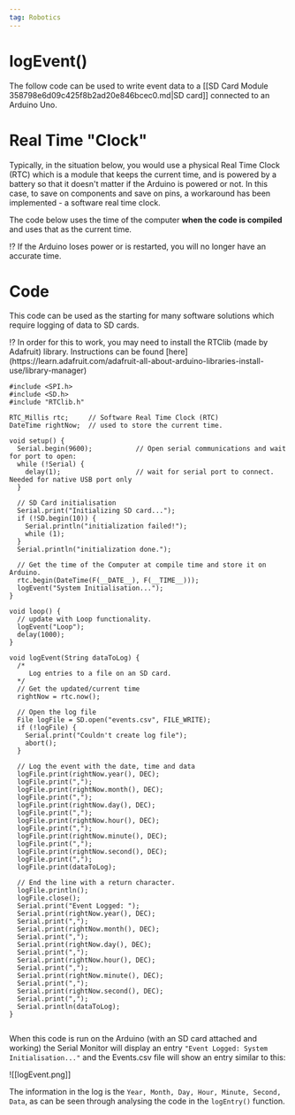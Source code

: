 ```yaml
---
tag: Robotics
---
```

# logEvent()

The follow code can be used to write event data to a [[SD Card Module 358798e6d09c425f8b2ad20e846bcec0.md|SD card]] connected to an Arduino Uno. 

# Real Time "Clock"

Typically, in the situation below, you would use a physical Real Time Clock (RTC) which is a module that keeps the current time, and is powered by a battery so that it doesn't matter if the Arduino is powered or not. In this case, to save on components and save on pins, a workaround has been implemented - a software real time clock.

The code below uses the time of the computer **when the code is compiled** and uses that as the current time.

<aside>
⁉️ If the Arduino loses power or is restarted, you will no longer have an accurate time.

</aside>

# Code

This code can be used as the starting for many software solutions which require logging of data to SD cards.

<aside>
⁉️ In order for this to work, you may need to install the RTClib (made by Adafruit) library. Instructions can be found [here](https://learn.adafruit.com/adafruit-all-about-arduino-libraries-install-use/library-manager)

</aside>

```arduino
#include <SPI.h>
#include <SD.h>
#include "RTClib.h"

RTC_Millis rtc;     // Software Real Time Clock (RTC)
DateTime rightNow;  // used to store the current time.

void setup() {
  Serial.begin(9600);           // Open serial communications and wait for port to open:
  while (!Serial) {
    delay(1);                   // wait for serial port to connect. Needed for native USB port only
  }

  // SD Card initialisation
  Serial.print("Initializing SD card...");
  if (!SD.begin(10)) {
    Serial.println("initialization failed!");
    while (1);
  }
  Serial.println("initialization done.");

  // Get the time of the Computer at compile time and store it on Arduino.
  rtc.begin(DateTime(F(__DATE__), F(__TIME__)));
  logEvent("System Initialisation...");
}

void loop() {
  // update with Loop functionality.
  logEvent("Loop");
  delay(1000);
}

void logEvent(String dataToLog) {
  /*
     Log entries to a file on an SD card.
  */
  // Get the updated/current time
  rightNow = rtc.now();

  // Open the log file
  File logFile = SD.open("events.csv", FILE_WRITE);
  if (!logFile) {
    Serial.print("Couldn't create log file");
    abort();
  }

  // Log the event with the date, time and data
  logFile.print(rightNow.year(), DEC);
  logFile.print(",");
  logFile.print(rightNow.month(), DEC);
  logFile.print(",");
  logFile.print(rightNow.day(), DEC);
  logFile.print(",");
  logFile.print(rightNow.hour(), DEC);
  logFile.print(",");
  logFile.print(rightNow.minute(), DEC);
  logFile.print(",");
  logFile.print(rightNow.second(), DEC);
  logFile.print(",");
  logFile.print(dataToLog);

  // End the line with a return character.
  logFile.println();
  logFile.close();
  Serial.print("Event Logged: ");
  Serial.print(rightNow.year(), DEC);
  Serial.print(",");
  Serial.print(rightNow.month(), DEC);
  Serial.print(",");
  Serial.print(rightNow.day(), DEC);
  Serial.print(",");
  Serial.print(rightNow.hour(), DEC);
  Serial.print(",");
  Serial.print(rightNow.minute(), DEC);
  Serial.print(",");
  Serial.print(rightNow.second(), DEC);
  Serial.print(",");
  Serial.println(dataToLog);
}
 
```

When this code is run on the Arduino (with an SD card attached and working) the Serial Monitor will display an entry `"Event Logged: System Initialisation..."` and the Events.csv file will show an entry similar to this:

![[logEvent.png]]

The information in the log is the `Year, Month, Day, Hour, Minute, Second, Data`, as can be seen through analysing the code in the `logEntry()` function.